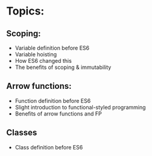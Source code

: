 # Topics:
## Scoping:
- Variable definition before ES6
- Variable hoisting
- How ES6 changed this
- The benefits of scoping & immutability

## Arrow functions:
- Function definition before ES6
- Slight introduction to functional-styled programming
- Benefits of arrow functions and FP

## Classes
- Class definition before ES6
